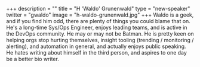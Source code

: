 +++
description = ""
title = "H 'Waldo' Grunenwald"
type = "new-speaker"
twitter = "gwaldo"
image = "h-waldo-grunenwald.jpg"
+++
Waldo is a geek, and if you find him odd, there are plenty of things you could blame that on. He's a long-time Sys/Ops Engineer, enjoys leading teams, and is active in the DevOps community. He may or may not be Batman. He is pretty keen on helping orgs stop hurting themselves, insight tooling (trending / monitoring / alerting), and automation in general, and actually enjoys public speaking. He hates writing about himself in the third person, and aspires to one day be a better bio writer.